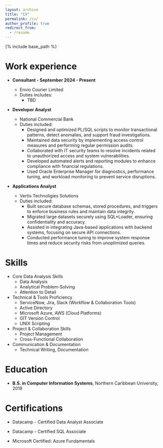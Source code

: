 ```yaml
---
layout: archive
title: "CV"
permalink: /cv/
author_profile: true
redirect_from:
  - /resume
---
```


{% include base_path %}
<br>

Work experience
======

* <b>Consultant - September 2024 - Present</b>
  * Envio Courier Limited
  * Duties includes: 
    * TBD

* <b>Developer Analyst</b>
  * National Commercial Bank
  * Duties included: 
    * Designed and optimized PL/SQL scripts to monitor transactional patterns, detect anomalies, and support fraud investigations.
    * Maintained data security by implementing access control measures and performing regular permission audits.
    * Collaborated with IT security teams to resolve incidents related to unauthorized access and system vulnerabilities.
    * Developed automated alerts and reporting modules to enhance compliance with financial regulations.
    * Used Oracle Enterprise Manager for diagnostics, performance tuning, and workload monitoring to prevent service disruptions.


* <b>Applications Analyst</b>
  * Vertis Technoligies Solutions
  * Duties included: 
    * Built secure database schemas, stored procedures, and triggers to enforce business rules and maintain data integrity.
    * Migrated large datasets securely using SQL*Loader, ensuring confidentiality and accuracy.
    * Assisted in integrating Java-based applications with backend systems, focusing on secure API connections.
    * Conducted performance tuning to improve system response times and reduce security risks from unoptimized queries.
  

Skills
======

* Core Data Analysis Skills
  * Data Analysis
  * Analytical Problem-Solving
  * Attention to Detail
* Technical & Tools Proficiency
  * ServiceNow, Jira, Slack (Workflow & Collaboration Tools)
  * Active Directory
  * Microsoft Azure, AWS (Cloud Platforms)
  * GIT Version Control
  * UNIX Scripting
* Project & Collaboration Skills
  * Project Management
  * Cross-Functional Collaboration
* Communication & Documentation
  * Technical Writing, Documentation


Education
======

* <b>B.S. in Computer Information Systems</b>, Northern Caribbean University, 2019


Certifications
======
* Datacamp - Certified Data Analyst Associate

* Datacamp - Certified SQL Associate
    
* Microsoft Certified: Azure Fundamentals

